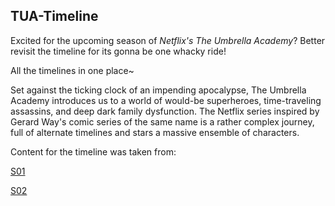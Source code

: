 ﻿## TUA-Timeline

Excited for the upcoming season of _Netflix's The Umbrella Academy_?
Better revisit the timeline for its gonna be one whacky ride!

All the timelines in one place~

Set against the ticking clock of an impending apocalypse, The Umbrella Academy introduces us to a world of would-be superheroes, time-traveling assassins, and deep dark family dysfunction. The Netflix series inspired by Gerard Way's comic series of the same name is a rather complex journey, full of alternate timelines and stars a massive ensemble of characters.

Content for the timeline was taken from:

[S01](https://www.ji9saw.com/netflix-umbrella-academy-timeline-season-1/)

[S02](https://www.menshealth.com/entertainment/a33445019/umbrella-academy-timeline-season-2/)
